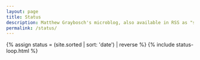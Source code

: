 ```yaml
---
layout: page
title: Status
description: Matthew Graybosch's microblog, also available in RSS as "status.xml"
permalink: /status/
---
```


{% assign status = (site.sorted | sort: 'date') | reverse %}
{% include status-loop.html %}